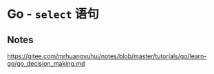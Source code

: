 # Go - `select` 语句

## Notes

<https://gitee.com/mrhuangyuhui/notes/blob/master/tutorials/go/learn-go/go_decision_making.md>